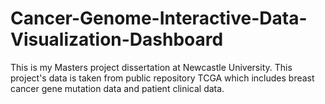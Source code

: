 # Cancer-Genome-Interactive-Data-Visualization-Dashboard
This is my Masters project dissertation at Newcastle University. This project's data is taken from public repository TCGA which includes breast cancer gene mutation data and patient clinical data.
